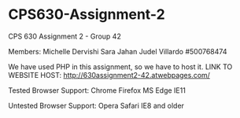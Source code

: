 # CPS630-Assignment-2
CPS 630 Assignment 2 - Group 42

Members:
Michelle Dervishi
Sara Jahan
Judel Villardo #500768474

We have used PHP in this assignment, so we have to host it.
LINK TO WEBSITE HOST:
http://630assignment2-42.atwebpages.com/


Tested Browser Support:
Chrome
Firefox
MS Edge
IE11

Untested Browser Support:
Opera
Safari
IE8 and older
